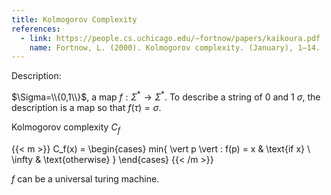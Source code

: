 ```yaml
---
title: Kolmogorov Complexity
references:
  - link: https://people.cs.uchicago.edu/~fortnow/papers/kaikoura.pdf
    name: Fortnow, L. (2000). Kolmogorov complexity. (January), 1–14.
---
```


Description:

$\Sigma=\\{0,1\\}$, a map $f:\Sigma^* \to\Sigma^*$. To describe a string of 0 and 1 $\sigma$, the description is a map so that $f(\tau)=\sigma$.

Kolmogorov complexity $C_f$

{{< m >}}
C_f(x) = \begin{cases} min\{ \vert p \vert : f(p) = x & \text{if x} \\
\infty & \text{otherwise} \} \end{cases}
{{< /m >}}

$f$ can be a universal turing machine.